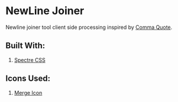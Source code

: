 # NewLine Joiner

Newline joiner tool client side processing inspired by [Comma Quote](http://commaquote.azurewebsites.net/).

## Built With:
1. [Spectre CSS](https://picturepan2.github.io/spectre/)

## Icons Used:
1. [Merge Icon](https://www.iconfinder.com/icons/1055025/merge_arrow_on_ramp_icon)
